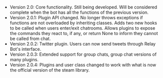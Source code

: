 - Version 2.0: Core functionality. Still being developed. Will be considered complete when the bot has all the functions of the previous version.
- Version 2.0.1: Plugin API changed. No longer throws exceptions if functions are not overloaded by inheriting classes. Adds two new hooks to be called when users enter/exit chatrooms. Allows plugins to expose the commands they react to, if any, or return None to inform they cannot be called from chat.
- Version 2.0.2: Twitter plugin. Users can now send tweets through Relay Bot's interface.
- Version 2.0.3: Extended support for group chats, group chat versions of many plugins.
- Version 2.0.4: Plugins and user class changed to work with what is now the official version of the steam library.
